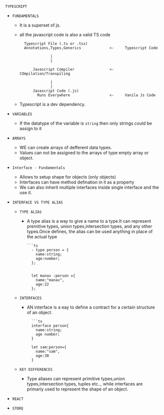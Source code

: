 `TYPESCRIPT`

- `FUNDAMENTALS`

  - It is a superset of js.
  - all the javascript code is also a valid TS code

          Typescript File (.ts or .tsx)
          Annotations,Types,Generics             <-     Typescript Code

                      |
                      |

              Javascript Compiler                <-     COmpilation/Transpiling

                      |
                      |
              Javascript Code (.js)
                Runs Everywhere                  <-     Vanila Js Code

  - Typescript is a dev dependency.

- `VARIABLES`

  - If the datatype of the variable is `string` then only strings could be assign to it

- `ARRAYS`

  - WE can create arrays of defferent data types.
  - Values can not be assigned to the arrays of type empty array or object.

- `Interface - Fundamentals`

  - Allows to setup shape for objects (only objects)
  - Interfaces can have method defination in it as a property
  - We can also inherit multiple interfaces inside single interface and the use it.

- `INTERFACE VS TYPE ALIAS`

  - `TYPE ALIAS`

    - A type alias is a way to give a name to a type.It can represent premitive types, union types,intersection types, and any other types.Once defines, the alias can be used anything in place of the actual type

          ```ts
            - type person = {
              name:string;
              age:number;
            };


            let manav :person ={
              name:"manav",
              age:22
            };

  - `INTERFACES`

    - AN interface is a eay to define a contract for a certain structure of an object.

            ```ts
            interface person{
              name:string;
              age number;
            }

            let sam:person={
              name:"sam",
              age:30
            }

  - `KEY DIFFERENCES`
    - Type aliases can represent primitive types,union types,intersection types, tuples etc.., while interfaces are primariy used to represent the shape of an object.

- `REACT`
- `STORE`
